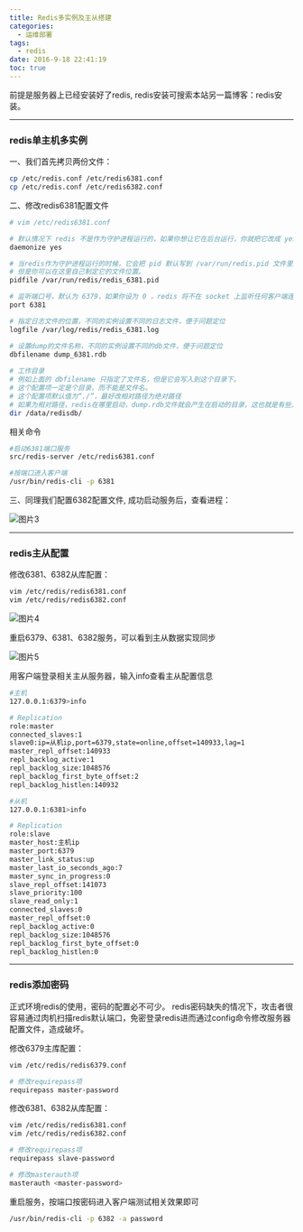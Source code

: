 ```yaml
---
title: Redis多实例及主从搭建
categories:
  - 运维部署
tags:
  - redis
date: 2016-9-18 22:41:19
toc: true
---
```


前提是服务器上已经安装好了redis,
redis安装可搜索本站另一篇博客：redis安装。

---

### redis单主机多实例

一、我们首先拷贝两份文件：

```bash
cp /etc/redis.conf /etc/redis6381.conf
cp /etc/redis.conf /etc/redis6382.conf
```

二、修改redis6381配置文件
```bash
# vim /etc/redis6381.conf

# 默认情况下 redis 不是作为守护进程运行的，如果你想让它在后台运行，你就把它改成 yes。
daemonize yes

# 当redis作为守护进程运行的时候，它会把 pid 默认写到 /var/run/redis.pid 文件里面，
# 但是你可以在这里自己制定它的文件位置。
pidfile /var/run/redis/redis_6381.pid

# 监听端口号，默认为 6379，如果你设为 0 ，redis 将不在 socket 上监听任何客户端连接。
port 6381

# 指定日志文件的位置，不同的实例设置不同的日志文件，便于问题定位
logfile /var/log/redis/redis_6381.log

# 设置dump的文件名称，不同的实例设置不同的db文件，便于问题定位
dbfilename dump_6381.rdb
 
# 工作目录
# 例如上面的 dbfilename 只指定了文件名，但是它会写入到这个目录下。
# 这个配置项一定是个目录，而不能是文件名。
# 这个配置项默认值为“./”，最好改相对路径为绝对路径
# 如果为相对路径，redis在哪里启动，dump.rdb文件就会产生在启动的目录，这也就是有些人重启redis后key值消失的原因
dir /data/redisdb/

```

<!-- more -->

相关命令
```bash
#启动6381端口服务
src/redis-server /etc/redis6381.conf

#按端口进入客户端
/usr/bin/redis-cli -p 6381
```

三、同理我们配置6382配置文件, 成功启动服务后，查看进程：

![图片3](http://7xvfir.com1.z0.glb.clouddn.com/redis%E5%A4%9A%E5%AE%9E%E4%BE%8B%E5%8F%8A%E4%B8%BB%E4%BB%8E%E6%90%AD%E5%BB%BA/3.png?imageView2/0/q/75|watermark/1/image/aHR0cDovLzd4dmZpci5jb20xLnowLmdsYi5jbG91ZGRuLmNvbS8lRTYlQjAlQjQlRTUlOEQlQjAvJUU1JThEJTlBJUU1JUFFJUEyJUU2JUIwJUI0JUU1JThEJUIwXyVFNyU5OSVCRCVFOCU4OSVCMi5wbmc=/dissolve/100/gravity/NorthEast/dx/10/dy/10|imageslim)


--- 

### redis主从配置

修改6381、6382从库配置：
```bash
vim /etc/redis/redis6381.conf
vim /etc/redis/redis6382.conf
```

![图片4](http://7xvfir.com1.z0.glb.clouddn.com/redis%E5%A4%9A%E5%AE%9E%E4%BE%8B%E5%8F%8A%E4%B8%BB%E4%BB%8E%E6%90%AD%E5%BB%BA/4.png?imageView2/0/q/75|watermark/1/image/aHR0cDovLzd4dmZpci5jb20xLnowLmdsYi5jbG91ZGRuLmNvbS8lRTYlQjAlQjQlRTUlOEQlQjAvJUU1JThEJTlBJUU1JUFFJUEyJUU2JUIwJUI0JUU1JThEJUIwXyVFNyU5OSVCRCVFOCU4OSVCMi5wbmc=/dissolve/100/gravity/SouthEast/dx/10/dy/10|imageslim)

重启6379、6381、6382服务，可以看到主从数据实现同步

![图片5](http://7xvfir.com1.z0.glb.clouddn.com/redis%E5%A4%9A%E5%AE%9E%E4%BE%8B%E5%8F%8A%E4%B8%BB%E4%BB%8E%E6%90%AD%E5%BB%BA/5.png?imageView2/0/q/75|watermark/1/image/aHR0cDovLzd4dmZpci5jb20xLnowLmdsYi5jbG91ZGRuLmNvbS8lRTYlQjAlQjQlRTUlOEQlQjAvJUU1JThEJTlBJUU1JUFFJUEyJUU2JUIwJUI0JUU1JThEJUIwXyVFNyU5OSVCRCVFOCU4OSVCMi5wbmc=/dissolve/100/gravity/SouthEast/dx/10/dy/10|imageslim)

用客户端登录相关主从服务器，输入info查看主从配置信息
```bash
#主机
127.0.0.1:6379>info

# Replication
role:master
connected_slaves:1
slave0:ip=从机ip,port=6379,state=online,offset=140933,lag=1
master_repl_offset:140933
repl_backlog_active:1
repl_backlog_size:1048576
repl_backlog_first_byte_offset:2
repl_backlog_histlen:140932

#从机
127.0.0.1:6381>info

# Replication
role:slave
master_host:主机ip
master_port:6379
master_link_status:up
master_last_io_seconds_ago:7
master_sync_in_progress:0
slave_repl_offset:141073
slave_priority:100
slave_read_only:1
connected_slaves:0
master_repl_offset:0
repl_backlog_active:0
repl_backlog_size:1048576
repl_backlog_first_byte_offset:0
repl_backlog_histlen:0

```

--- 

### redis添加密码
正式环境redis的使用，密码的配置必不可少。
redis密码缺失的情况下，攻击者很容易通过肉机扫描redis默认端口，免密登录redis进而通过config命令修改服务器配置文件，造成破坏。

修改6379主库配置：
```bash
vim /etc/redis/redis6379.conf

# 修改requirepass项
requirepass master-password
```
修改6381、6382从库配置：
```bash
vim /etc/redis/redis6381.conf
vim /etc/redis/redis6382.conf

# 修改requirepass项
requirepass slave-password

# 修改masterauth项
masterauth <master-password>
```

重启服务，按端口按密码进入客户端测试相关效果即可
```bash
/usr/bin/redis-cli -p 6382 -a password
```
